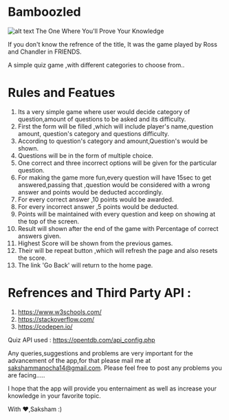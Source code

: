 # Bamboozled
![alt text](https://encrypted-tbn0.gstatic.com/images?q=tbn:ANd9GcTKM5gp4GRQhK5dKW5xEz-iaPagkSkclwSH87ZqWhDur9j5P7BC)                         The One Where You'll Prove Your Knowledge

If you don't know the refrence of the title, It was the game played by Ross and Chandler in FRIENDS.

A simple quiz game ,with different categories to choose from..

# Rules and Featues
1. Its a very simple game where user would decide category of question,amount of questions to be asked and its difficulty.
2. First the form will be filled ,which will include player's name,question amount, question's category and questions difficulty.
3. According to question's category and amount,Question's would be shown. 
4. Questions will be in the form of multiple choice.
5. One correct and three incorrect options will be given for the particular question.
6. For making the game more fun,every question will have 15sec to get answered,passing that ,question would be considered with a wrong   answer and points would be deducted accordingly.
7. For every correct answer ,10 points would be awarded.
8. For every incorrect answer ,5 points would be deducted.
9. Points will be maintained with every question and keep on showing at the top of the screen.
10. Result will shown after the end of the game with Percentage of correct answers given.
11. Highest Score will be shown from the previous games.
12. Their will be repeat button ,which will refresh the page and also resets the score.
13. The link 'Go Back' will return to the home page. 

# Refrences and Third Party API : 
1. https://www.w3schools.com/
2. https://stackoverflow.com/
3. https://codepen.io/

Quiz API used : https://opentdb.com/api_config.php

  
Any queries,suggestions and problems are very important for the advancement of the app,for that please mail me at sakshammanocha14@gmail.com.
Please feel free to post any problems you are facing.....

I hope that the app will provide you enternaiment as well as increase your knowledge in your favorite topic.

With ❤,Saksham :)


